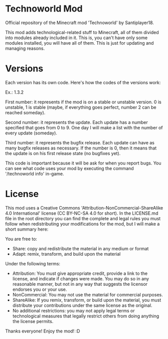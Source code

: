 # Technoworld Mod
Official repository of the Minecraft mod 'Technoworld' by Santiplayer18.

This mod adds technological-related stuff to Minecraft, all of them divided into modules already included in it. This is, you can't have only some modules installed, you will have all of them. This is just for updating and managing reasons.

# Versions

Each version has its own code. Here's how the codes of the versions work:

Ex.: 1.3.2

First number: it represents if the mod is on a stable or unstable version. 0 is unstable, 1 is stable (maybe, if everything goes perfect, number 2 can be reached someday).

Second number: it represents the update. Each update has a number specified that goes from 0 to 9. One day I will make a list with the number of every update (someday).

Third number: it represents the bugfix release. Each update can have as many bugfix releases as necessary. If the number is 0, then it means that the update is on his first release state (no bugfixes yet).

This code is important because it will be ask for when you report bugs. You can see what code uses your mod by executing the command '/technoworld info' in-game.

# License

This mod uses a Creative Commons 'Attribution-NonCommercial-ShareAlike 4.0 International' license (CC BY-NC-SA 4.0 for short). In the LICENSE.md file in the root directory you can find the complete and legal rules you must follow when redistributing your modifications for the mod, but I will make a short summary here:

You are free to:
  - Share: copy and redistribute the material in any medium or format
  - Adapt: remix, transform, and build upon the material
  
Under the following terms:
  - Attribution: You must give appropriate credit, provide a link to the license, and indicate if changes were made. You may do so in     any reasonable manner, but not in any way that suggests the licensor endorses you or your use.
  - NonCommercial: You may not use the material for commercial purposes.
  - ShareAlike: If you remix, transform, or build upon the material, you must distribute your contributions under the same license as     the original.
  - No additional restrictions: you may not apply legal terms or technological measures that legally restrict others from doing anything   the license permits.



Thanks everyone! Enjoy the mod! :D
